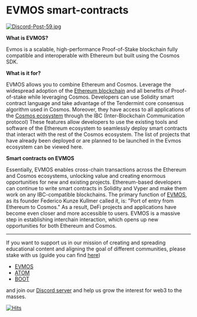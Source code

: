 # EVMOS smart-contracts #

[![Discord-Post-59.jpg](https://i.postimg.cc/MpwKP9Dc/Discord-Post-59.jpg)](https://postimg.cc/rKhkzC7c)

**What is EVMOS?**

Evmos is a scalable, high-performance Proof-of-Stake blockchain fully compatible and interoperable with Ethereum but built using the Cosmos SDK.

**What is it for?**

EVMOS allows you to combine Ethereum and Cosmos. Leverage the widespread adoption of the [Ethereum blockchain](https://ethereum.org/) and all benefits of Proof-of-stake while leveraging Cosmos. Developers can use Solidity smart contract language and take advantage of the Tendermint core consensus algorithm used in Cosmos. Moreover, they have access to all applications of the [Cosmos ecosystem](https://cosmos.network/ecosystem) through the IBC (Inter-Blockchain Communication protocol)
These features allow developers to use the existing tools and software of the Ethereum ecosystem to seamlessly deploy smart contracts that interact with the rest of the Cosmos ecosystem. The list of projects that have already been deployed or are planned to be launched in the Evmos ecosystem can be viewed here.

**Smart contracts on EVMOS**

Essentially, EVMOS enables cross-chain transactions across the Ethereum and Cosmos ecosystems, unlocking value and creating enormous opportunities for new and existing projects. Ethereum-based developers can continue to write smart contracts in Solidity and Vyper and make them work on any IBC-compatible blockchains. The primary function of [EVMOS](https://evmos.org/), as its founder Federico Kunze Kullmer called it, is: "Port of entry from Ethereum to Cosmos." As a result, DeFi projects and applications have become even closer and more accessible to users. EVMOS is a massive step in establishing interchain interaction, which opens up new opportunities for both Ethereum and Cosmos. 

----------

If you want to support us in our mission of creating and spreading educational content and aligning the goal of different communities, please stake with us (guide you can find [here](https://www.citizencosmos.space/staking)) 
- [EVMOS](https://www.mintscan.io/evmos/validators/evmosvaloper1mtwvpdd57gpkyejd566s24afr9zm5ryq8gwpvj) 
- [ATOM](https://www.mintscan.io/cosmos/validators/cosmosvaloper1e859xaue4k2jzqw20cv6l7p3tmc378pc3k8g2u) 
- [BOOT](https://cyb.ai/network/bostrom/hero/bostromvaloper1f7nx65pmayfenpfwzwaamwas4ygmvalqj6dz5r)

and join our [Discord server](https://discord.gg/kJaG3EucCX) and help us grow the interest for web3 to the masses.


[![Hits](https://hits.seeyoufarm.com/api/count/incr/badge.svg?url=https%3A%2F%2Fcitizen-cosmos.github.io%2Fblog%2EVMOSsmart-contracts.html&count_bg=%2379C83D&title_bg=%23555555&icon=&icon_color=%23E7E7E7&title=hits&edge_flat=false)](https://hits.seeyoufarm.com) 
